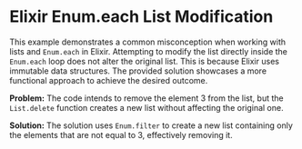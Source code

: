 # Elixir Enum.each List Modification

This example demonstrates a common misconception when working with lists and `Enum.each` in Elixir.  Attempting to modify the list directly inside the `Enum.each` loop does not alter the original list. This is because Elixir uses immutable data structures.  The provided solution showcases a more functional approach to achieve the desired outcome.

**Problem:**  The code intends to remove the element 3 from the list, but the `List.delete` function creates a new list without affecting the original one.

**Solution:**  The solution uses `Enum.filter` to create a new list containing only the elements that are not equal to 3, effectively removing it.